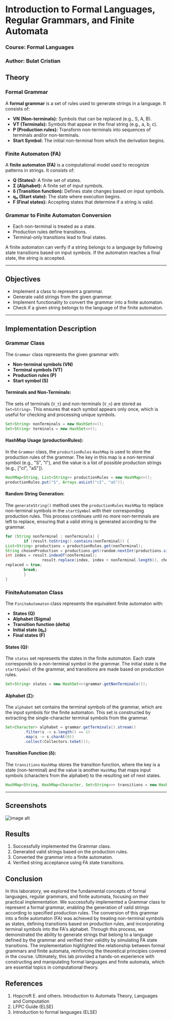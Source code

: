 # Introduction to Formal Languages, Regular Grammars, and Finite Automata

### **Course:** Formal Languages
### **Author:** Bulat Cristian

## Theory

### Formal Grammar

A **formal grammar** is a set of rules used to generate strings in a language. It consists of:

- **VN (Non-terminals):** Symbols that can be replaced (e.g., S, A, B).
- **VT (Terminals):** Symbols that appear in the final string (e.g., a, b, c).
- **P (Production rules):** Transform non-terminals into sequences of terminals and/or non-terminals.
- **Start Symbol:** The initial non-terminal from which the derivation begins.

### Finite Automaton (FA)

A **finite automaton (FA)** is a computational model used to recognize patterns in strings. It consists of:

- **Q (States):** A finite set of states.
- **Σ (Alphabet):** A finite set of input symbols.
- **δ (Transition function):** Defines state changes based on input symbols.
- **q₀ (Start state):** The state where execution begins.
- **F (Final states):** Accepting states that determine if a string is valid.

### Grammar to Finite Automaton Conversion

- Each non-terminal is treated as a state.
- Production rules define transitions.
- Terminal-only transitions lead to final states.

A finite automaton can verify if a string belongs to a language by following state transitions based on input symbols. If the automaton reaches a final state, the string is accepted.

---

## Objectives

- Implement a class to represent a grammar.
- Generate valid strings from the given grammar.
- Implement functionality to convert the grammar into a finite automaton.
- Check if a given string belongs to the language of the finite automaton.

---

## Implementation Description

### Grammar Class

The `Grammar` class represents the given grammar with:

- **Non-terminal symbols (VN)**
- **Terminal symbols (VT)**
- **Production rules (P)**
- **Start symbol (S)**

#### Terminals and Non-Terminals:
The sets of terminals (`V_t`) and non-terminals (`V_n`) are stored as `Set<String>`. This ensures that each symbol appears only once, which is useful for checking and processing unique symbols.
```java
Set<String> nonTerminals = new HashSet<>();
Set<String> terminals = new HashSet<>();
```

#### HashMap Usage (productionRules):
In the `Grammar` class, the `productionRules` `HashMap` is used to store the production rules of the grammar.
The key in this map is a non-terminal symbol (e.g., "S", "I"), and the value is a list of possible production strings (e.g., ["cI", "aS"]).
```java
HashMap<String, List<String>> productionRules = new HashMap<>();
productionRules.put("S", Arrays.asList("cI", "aS"));
```


#### Random String Generation:
The `generateString()` method uses the `productionRules` `HashMap` to replace non-terminal symbols in the `startSymbol` with their corresponding production rules.
This process continues until no more non-terminals are left to replace, ensuring that a valid string is generated according to the grammar.
```java
for (String nonTerminal : nonTerminals) {
        if (result.toString().contains(nonTerminal)) {
List<String> productions = productionRules.get(nonTerminal);
String chosenProduction = productions.get(random.nextInt(productions.size()));
int index = result.indexOf(nonTerminal);
                result.replace(index, index + nonTerminal.length(), chosenProduction);
replaced = true;
        break;
        }
}
```


### FiniteAutomaton Class

The `FiniteAutomaton` class represents the equivalent finite automaton with:

- **States (Q)**
- **Alphabet (Sigma)**
- **Transition function (delta)**
- **Initial state (q₀)**
- **Final states (F)**

#### States (Q):
The `states` set represents the states in the finite automaton. Each state corresponds to a non-terminal symbol in the grammar.
The initial state is the `startSymbol` of the grammar, and transitions are made based on production rules.
```java
Set<String> states = new HashSet<>(grammar.getNonTerminals());
```

#### Alphabet (Σ):
The `alphabet` set contains the terminal symbols of the grammar, which are the input symbols for the finite automaton.
This set is constructed by extracting the single-character terminal symbols from the grammar.
```java
Set<Character> alphabet = grammar.getTerminals().stream()
        .filter(s -> s.length() == 1)
        .map(s -> s.charAt(0))
        .collect(Collectors.toSet());
```

#### Transition Function (δ):
The `transitions` `HashMap` stores the transition function, where the key is a state (non-terminal) and the value is another `HashMap` that maps input symbols (characters from the alphabet) to the resulting set of next states.
```java
HashMap<String, HashMap<Character, Set<String>>> transitions = new HashMap<>();
```

---

## Screenshots

![image alt](https://github.com/CristiBulat/LFA_Repo/blob/laboratory1/Screenshot.png?raw=true)

## Results

1. Successfully implemented the Grammar class.
2. Generated valid strings based on the production rules.
3. Converted the grammar into a finite automaton.
4. Verified string acceptance using FA state transitions.

## Conclusion

In this laboratory, we explored the fundamental concepts of formal languages, regular grammars, and finite automata, focusing on their practical implementation. We successfully implemented a Grammar class to represent a formal grammar, enabling the generation of valid strings according to specified production rules. The conversion of this grammar into a finite automaton (FA) was achieved by treating non-terminal symbols as states, defining transitions based on production rules, and incorporating terminal symbols into the FA's alphabet.
Through this process, we demonstrated the ability to generate strings that belong to a language defined by the grammar and verified their validity by simulating FA state transitions. The implementation highlighted the relationship between formal grammars and finite automata, reinforcing the theoretical principles covered in the course. Ultimately, this lab provided a hands-on experience with constructing and manipulating formal languages and finite automata, which are essential topics in computational theory.

## References

1. Hopcroft E. and others. Introduction to Automata Theory, Languages and Computation
2. LFPC Guide (ELSE)
3. Introduction to formal languages (ELSE)